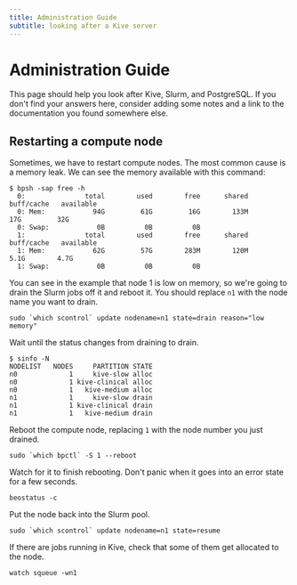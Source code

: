 ```yaml
---
title: Administration Guide
subtitle: looking after a Kive server
---
```

# Administration Guide #
This page should help you look after Kive, Slurm, and PostgreSQL. If you don't find your answers here, consider adding
some notes and a link to the documentation you found somewhere else.

## Restarting a compute node ##
Sometimes, we have to restart compute nodes. The most common cause is a memory leak. We can see the memory available
with this command:

    $ bpsh -sap free -h
      0:               total        used        free      shared  buff/cache   available
      0: Mem:            94G         61G         16G        133M         17G         32G
      0: Swap:            0B          0B          0B
      1:               total        used        free      shared  buff/cache   available
      1: Mem:            62G         57G        283M        120M        5.1G        4.7G
      1: Swap:            0B          0B          0B

You can see in the example that node 1 is low on memory, so we're going to drain the Slurm jobs off it and reboot it.
You should replace `n1` with the node name you want to drain.

    sudo `which scontrol` update nodename=n1 state=drain reason="low memory"

Wait until the status changes from draining to drain.

    $ sinfo -N
    NODELIST   NODES     PARTITION STATE 
    n0             1     kive-slow alloc 
    n0             1 kive-clinical alloc 
    n0             1   kive-medium alloc 
    n1             1     kive-slow drain 
    n1             1 kive-clinical drain 
    n1             1   kive-medium drain 

Reboot the compute node, replacing `1` with the node number you just drained.

    sudo `which bpctl` -S 1 --reboot

Watch for it to finish rebooting. Don't panic when it goes into an error state for a few seconds.

    beostatus -c

Put the node back into the Slurm pool.

    sudo `which scontrol` update nodename=n1 state=resume

If there are jobs running in Kive, check that some of them get allocated to the node.

    watch squeue -wn1
